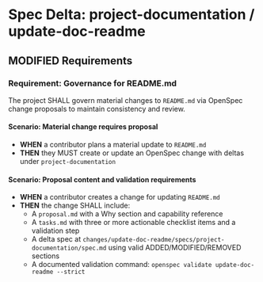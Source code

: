 # Spec Delta: project-documentation / update-doc-readme

## MODIFIED Requirements

### Requirement: Governance for README.md

The project SHALL govern material changes to `README.md` via OpenSpec change proposals to maintain consistency and review.

#### Scenario: Material change requires proposal

- **WHEN** a contributor plans a material update to `README.md`
- **THEN** they MUST create or update an OpenSpec change with deltas under `project-documentation`

#### Scenario: Proposal content and validation requirements

- **WHEN** a contributor creates a change for updating `README.md`
- **THEN** the change SHALL include:
	- A `proposal.md` with a Why section and capability reference
	- A `tasks.md` with three or more actionable checklist items and a validation step
	- A delta spec at `changes/update-doc-readme/specs/project-documentation/spec.md` using valid ADDED/MODIFIED/REMOVED sections
	- A documented validation command: `openspec validate update-doc-readme --strict`
